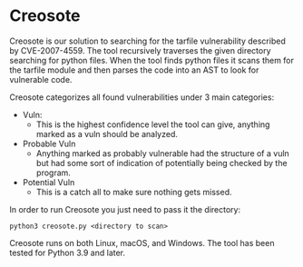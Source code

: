 # Creosote

Creosote is our solution to searching for the tarfile vulnerability described by CVE-2007-4559. The tool recursively traverses the given directory searching for python files. When the tool finds python files it scans them for the tarfile module and then parses the code into an AST to look for vulnerable code. 

Creosote categorizes all found vulnerabilities under 3 main categories:

- Vuln: 
    - This is the highest confidence level the tool can give, anything marked as a vuln should be analyzed.
- Probable Vuln
    - Anything marked as probably vulnerable had the structure of a vuln but had some sort of indication of potentially being checked by the program. 
- Potential Vuln
    - This is a catch all to make sure nothing gets missed.

In order to run Creosote you just need to pass it the directory:

```
python3 creosote.py <directory to scan>
```

Creosote runs on both Linux, macOS, and Windows. The tool has been tested for Python 3.9 and later. 